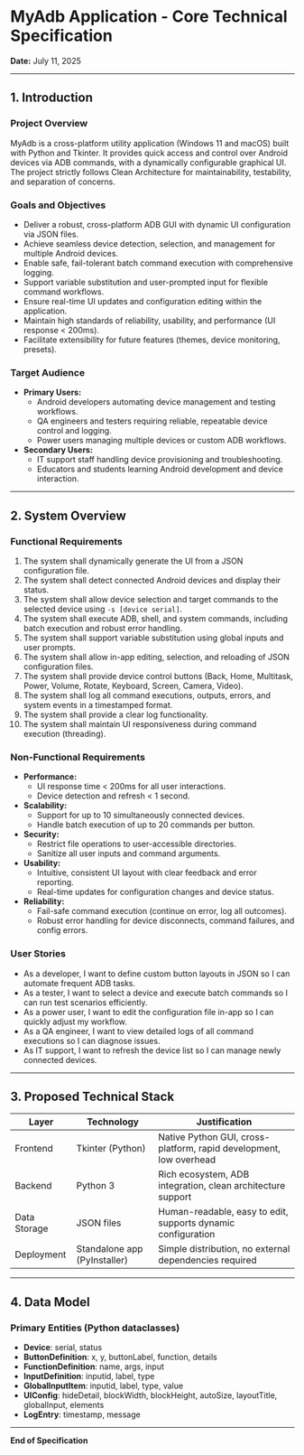 
# MyAdb Application - Core Technical Specification

**Date:** July 11, 2025

---

## 1. Introduction

### Project Overview
MyAdb is a cross-platform utility application (Windows 11 and macOS) built with Python and Tkinter. It provides quick access and control over Android devices via ADB commands, with a dynamically configurable graphical UI. The project strictly follows Clean Architecture for maintainability, testability, and separation of concerns.

### Goals and Objectives
- Deliver a robust, cross-platform ADB GUI with dynamic UI configuration via JSON files.
- Achieve seamless device detection, selection, and management for multiple Android devices.
- Enable safe, fail-tolerant batch command execution with comprehensive logging.
- Support variable substitution and user-prompted input for flexible command workflows.
- Ensure real-time UI updates and configuration editing within the application.
- Maintain high standards of reliability, usability, and performance (UI response < 200ms).
- Facilitate extensibility for future features (themes, device monitoring, presets).

### Target Audience
- **Primary Users:**
  - Android developers automating device management and testing workflows.
  - QA engineers and testers requiring reliable, repeatable device control and logging.
  - Power users managing multiple devices or custom ADB workflows.
- **Secondary Users:**
  - IT support staff handling device provisioning and troubleshooting.
  - Educators and students learning Android development and device interaction.

---

## 2. System Overview

### Functional Requirements
1. The system shall dynamically generate the UI from a JSON configuration file.
2. The system shall detect connected Android devices and display their status.
3. The system shall allow device selection and target commands to the selected device using `-s [device serial]`.
4. The system shall execute ADB, shell, and system commands, including batch execution and robust error handling.
5. The system shall support variable substitution using global inputs and user prompts.
6. The system shall allow in-app editing, selection, and reloading of JSON configuration files.
7. The system shall provide device control buttons (Back, Home, Multitask, Power, Volume, Rotate, Keyboard, Screen, Camera, Video).
8. The system shall log all command executions, outputs, errors, and system events in a timestamped format.
9. The system shall provide a clear log functionality.
10. The system shall maintain UI responsiveness during command execution (threading).

### Non-Functional Requirements
- **Performance:**
  - UI response time < 200ms for all user interactions.
  - Device detection and refresh < 1 second.
- **Scalability:**
  - Support for up to 10 simultaneously connected devices.
  - Handle batch execution of up to 20 commands per button.
- **Security:**
  - Restrict file operations to user-accessible directories.
  - Sanitize all user inputs and command arguments.
- **Usability:**
  - Intuitive, consistent UI layout with clear feedback and error reporting.
  - Real-time updates for configuration changes and device status.
- **Reliability:**
  - Fail-safe command execution (continue on error, log all outcomes).
  - Robust error handling for device disconnects, command failures, and config errors.

### User Stories
- As a developer, I want to define custom button layouts in JSON so I can automate frequent ADB tasks.
- As a tester, I want to select a device and execute batch commands so I can run test scenarios efficiently.
- As a power user, I want to edit the configuration file in-app so I can quickly adjust my workflow.
- As a QA engineer, I want to view detailed logs of all command executions so I can diagnose issues.
- As IT support, I want to refresh the device list so I can manage newly connected devices.

---

## 3. Proposed Technical Stack

| Layer         | Technology         | Justification                                                      |
|--------------|--------------------|--------------------------------------------------------------------|
| Frontend     | Tkinter (Python)   | Native Python GUI, cross-platform, rapid development, low overhead |
| Backend      | Python 3           | Rich ecosystem, ADB integration, clean architecture support        |
| Data Storage | JSON files         | Human-readable, easy to edit, supports dynamic configuration       |
| Deployment   | Standalone app (PyInstaller) | Simple distribution, no external dependencies required         |

---

## 4. Data Model

### Primary Entities (Python dataclasses)

- **Device**: serial, status
- **ButtonDefinition**: x, y, buttonLabel, function, details
- **FunctionDefinition**: name, args, input
- **InputDefinition**: inputid, label, type
- **GlobalInputItem**: inputid, label, type, value
- **UIConfig**: hideDetail, blockWidth, blockHeight, autoSize, layoutTitle, globalInput, elements
- **LogEntry**: timestamp, message

---

**End of Specification**
